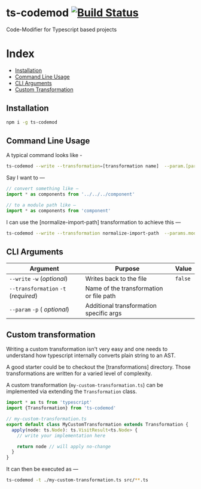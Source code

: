 # ts-codemod [![Build Status](https://travis-ci.com/tusharmath/ts-codemod.svg?branch=master)](https://travis-ci.com/tusharmath/ts-codemod)

Code-Modifier for Typescript based projects

# Index

- [Installation](#installation)
- [Command Line Usage](#command-line-usage)
- [CLI Arguments](#cli-arguments)
- [Custom Transformation](#custom-transformation)

## Installation

```bash
npm i -g ts-codemod
```

## Command Line Usage

A typical command looks like -

```bash
ts-codemod --write --transformation=[transformation name]  --param.[param name]=[param value] [glob pattern]
```

Say I want to —

```ts
// convert something like —
import * as components from '../../../component'

// to a module path like —
import * as components from 'component'
```

I can use the [normalize-import-path] transformation to achieve this —

```bash
ts-codemod --write --transformation normalize-import-path  --params.moduleName=component src/**/*.ts
```

## CLI Arguments

| **Argument**                         | **Purpose**                             | **Value** |
| ------------------------------------ | --------------------------------------- | --------- |
| `--write` `-w` (_optional_)          | Writes back to the file                 | `false`   |
| `--transformation` `-t` (_required_) | Name of the transformation or file path |           |
| `--param` `-p` ( _optional_)        | Additional transformation specific args |           |

## Custom transformation

Writing a custom transformation isn't very easy and one needs to understand how typescript internally converts plain string to an AST.

A good starter could be to checkout the [transformations] directory. Those transformations are written for a varied level of complexity.

A custom transformation (`my-custom-transformation.ts`) can be implemented via extending the `Transformation` class.

```ts
import * as ts from 'typescript'
import {Transformation} from 'ts-codemod'

// my-custom-transformation.ts
export default class MyCustomTransformation extends Transformation {
  apply(node: ts.Node): ts.VisitResult<ts.Node> {
    // write your implementation here

    return node // will apply no-change
  }
}
```

It can then be executed as —

```bash
ts-codemod -t ./my-custom-transformation.ts src/**.ts
```
